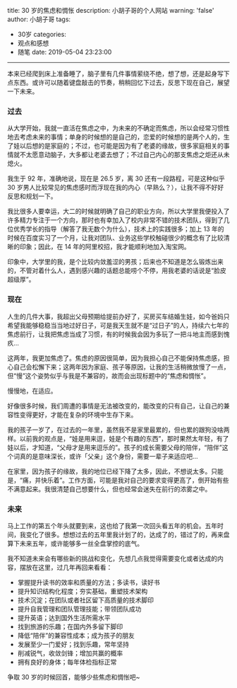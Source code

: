 title: 30 岁的焦虑和惆怅
description: 小胡子哥的个人网站
warning: 'false'
author: 小胡子哥
tags:
  - 30岁
categories:
  - 观点和感想
  - 随笔
date: 2019-05-04 23:23:00
---
本来已经爬到床上准备睡了，脑子里有几件事情萦绕不绝，想了想，还是起身写下点东西。或许可以随着键盘敲击的节奏，稍稍回忆下过去，反思下现在自己，展望一下未来。

### 过去

从大学开始，我就一直活在焦虑之中，为未来的不确定而焦虑，所以会经常习惯性地去考虑未来的事情；单身的时候想的是自己的，恋爱的时候想的是两个人的，生了娃以后想的是家庭的；不过，也可能是因为有了老婆的缘故，很多家庭相关的事情就不太愿意动脑子，大多都让老婆去想了；不过自己内心的那支焦虑之炬还从未熄火。

我生于 92 年，准确地说，现在是 26.5 岁，离 30 还有一段路程，可是这种似乎 30 岁男人比较常见的焦虑感时而浮现在我的内心（早熟么？），让我不得不好好反思和规划一下。

我比很多人要幸运，大二的时候就明确了自己的职业方向，所以大学里我便投入了许多精力专注于一个方向，那时也有幸加入了校内非常不错的技术团队，得到了几位优秀学长的指导（解答了我无数个为什么），技术上的实践很多；加上 13 年的时候在百度实习了一个月，让我对团队、业务这些学校触碰很少的概念有了比较清晰的印象；因此，在 14 年的阿里校招，我才能顺利地加入淘宝网。

印象中，大学里的我，是个比较内敛羞涩的男孩；后来也不知道是怎么锻炼出来的，不管对着什么人，遇到感兴趣的话题总能唠个不停，用我老婆的话说是“脸皮超级厚”。

### 现在

人生的几件大事，我超出父母预期给提前办好了，买房买车结婚生娃，如今爸妈只希望我能够稳稳当当地过好日子，可是我天生就不是“过日子”的人，持续六七年的焦虑前行，让我把焦虑当成了习惯，有的时候我会因为多玩了一把斗地主而感到愧疚…

这两年，我更加焦虑了。焦虑的原因很简单，因为我担心自己不能保持焦虑感，担心自己会松懈下来；这两年因为家庭、孩子等原因，让我的生活稍微放慢了一点，但“慢”这个姿势似乎与我是不兼容的，故而会出现标题中的“焦虑和惆怅”。

慢慢地，在适应。

好像很多时候，我们周遭的事情是无法被改变的，能改变的只有自己，让自己的兼容性变得更好，才能在复杂的环境中生存下来。

我的孩子一岁了，在过去的一年里，虽然我不是家里最累的，但也累的跟狗没啥两样。以前我的观点是，“娃是用来逗，娃是个有趣的东西”，那时果然太年轻，有了娃以后，才知道，“父母才是用来逗乐的”。孩子的成长需要父母的陪伴，“陪伴”这个词真的是意味深长，或许「父亲」这个身份，需要一辈子来适应吧…

在家里，因为孩子的缘故，我的地位已经下降了太多，因此，不想说太多。只能是，“痛，并快乐着”。工作方面，可能是我对自己的要求变得更高了，倒开始有些不满意起来。我很清楚自己想要什么，但也经常会迷失在前行的浓雾之中。

### 未来

马上工作的第五个年头就要到来，这也给了我第一次回头看五年的机会。五年时间，我变化了很多。想想过去的五年里我计划了的，达成了的，错过了的，再来盘算下未来五年，或许能够多一丝全盘掌控的底气。

我不知道未来会有哪些新的挑战和变化，先想几点我觉得需要变化或者达成的内容，摆放在这里，过几年再回来看看：

- 掌握提升读书的效率和质量的方法；多读书，读好书
- 提升知识结构化程度；夯实基础，重塑技术架构
- 技术沉淀；在团队或者社区留下高质量的技术脚印
- 提升自我管理和团队管理技能；带领团队成功
- 提升英语；达到国外生活所需水平
- 找到旅游的乐趣；在国内外多留下脚印
- 降低“陪伴”的兼容性成本；成为孩子的朋友
- 发展至少一门爱好；找到乐趣，常年坚持
- 削减锐气，收敛剑锋；增加共赢的概率
- 拥有良好的身体；每年体检指标正常

争取 30 岁的时候回首，能够少些焦虑和惆怅吧~















